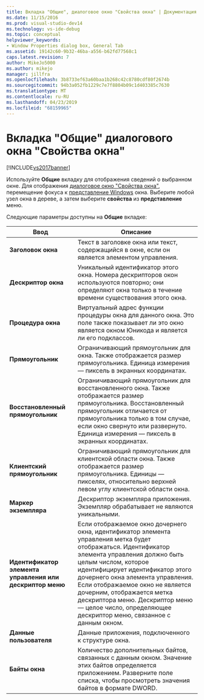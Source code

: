 ```yaml
---
title: Вкладка "Общие", диалоговое окно "Свойства окна" | Документация Майкрософт
ms.date: 11/15/2016
ms.prod: visual-studio-dev14
ms.technology: vs-ide-debug
ms.topic: conceptual
helpviewer_keywords:
- Window Properties dialog box, General Tab
ms.assetid: 19142c60-9b32-46ba-a556-b62fd77568c1
caps.latest.revision: 7
author: MikeJo5000
ms.author: mikejo
manager: jillfra
ms.openlocfilehash: 3b8733ef63a60baa1b268c42c8780cdf80f2674b
ms.sourcegitcommit: 94b3a052fb1229c7e7f8804b09c1d403385c7630
ms.translationtype: MT
ms.contentlocale: ru-RU
ms.lasthandoff: 04/23/2019
ms.locfileid: "68159965"
---
```

# <a name="general-tab-window-properties-dialog-box"></a>Вкладка "Общие" диалогового окна "Свойства окна"
[!INCLUDE[vs2017banner](../includes/vs2017banner.md)]

Используйте **Общие** вкладку для отображения сведений о выбранном окне. Для отображения [диалоговое окно "Свойства окна"](../debugger/window-properties-dialog-box.md), перемещение фокуса к [представление Windows](../debugger/windows-view.md) окна. Выберите любой узел окна в дереве, а затем выберите **свойства** из **представление** меню.  
  
 Следующие параметры доступны на **Общие** вкладке:  
  
|Ввод|Описание|  
|-----------|-----------------|  
|**Заголовок окна**|Текст в заголовке окна или текст, содержащийся в окне, если он является элементом управления.|  
|**Дескриптор окна**|Уникальный идентификатор этого окна. Номера дескрипторов окон используются повторно; они определяют окна только в течение времени существования этого окна.|  
|**Процедура окна**|Виртуальный адрес функции процедуры окна для данного окна. Это поле также показывает ли это окно является окном Юникода и является ли его подклассов.|  
|**Прямоугольник**|Ограничивающий прямоугольник для окна. Также отображается размер прямоугольника. Единица измерения — пиксель в экранных координатах.|  
|**Восстановленный прямоугольник**|Ограничивающий прямоугольник для восстановленного окна. Также отображается размер прямоугольника. Восстановленный прямоугольник отличается от прямоугольника только в том случае, если окно свернуто или развернуто. Единица измерения — пиксель в экранных координатах.|  
|**Клиентский прямоугольник**|Ограничивающий прямоугольник для клиентской области окна. Также отображается размер прямоугольника. Единицы — пикселях, относительно верхней левом углу клиентской области окна.|  
|**Маркер экземпляра**|Дескриптор экземпляра приложения. Экземпляр обрабатывает не являются уникальными.|  
|**Идентификатор элемента управления или дескриптор меню**|Если отображаемое окно дочернего окна, идентификатор элемента управления метка будет отображаться. Идентификатор элемента управления должно быть целым числом, которое идентифицирует идентификатор этого дочернего окна элемента управления. Если отображаемое окно не является дочерним, отображается метка дескриптора меню. Дескриптор меню — целое число, определяющее дескриптор меню, связанное с данным окном.|  
|**Данные пользователя**|Данные приложения, подключенного к структуре окна.|  
|**Байты окна**|Количество дополнительных байтов, связанных с данным окном. Значение этих байтов определяется приложением. Разверните поле списка, чтобы просмотреть значения байтов в формате DWORD.|
